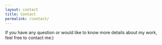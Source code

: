 ```yaml
---
layout: contact
title: Contact
permalink: /contact/
---
```

If you have any question or would like to know more details about my work, feel free to contact me:)
